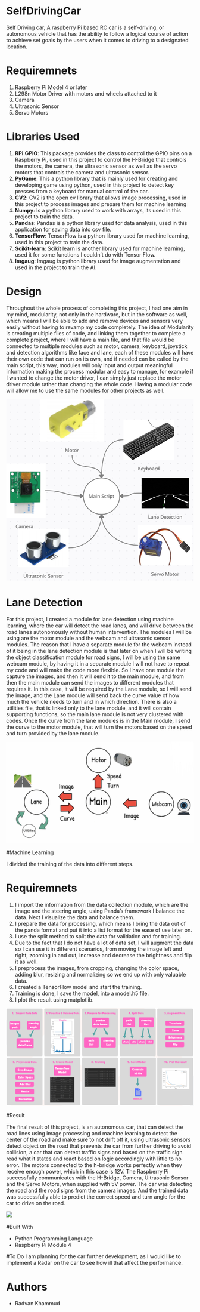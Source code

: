 # SelfDrivingCar

Self Driving car, A raspberry Pi based RC car is a self-driving, or autonomous vehicle that has the ability to follow a logical course of action to achieve set goals by the users when it comes to driving to a designated location.


# Requiremnets

 1. Raspberry Pi Model 4 or later
 2. L298n Motor Driver with motors and wheels attached to it
 3. Camera
 4. Ultrasonic Sensor
 5. Servo Motors
 

# Libraries Used

 1. <b>RPi.GPIO</b>: This package provides the class to control the GPIO pins on a Raspberry Pi, used in this project to control the H-Bridge that controls the motors, the camera, the ultrasonic sensor as well as the servo motors that controls the camera and ultrasonic sensor.
 2. <b>PyGame</b>: This a python library that is mainly used for creating and developing game using python, used in this project to detect key presses from a keyboard for manual control of the car.
 3. <b>CV2</b>: CV2 is the open cv library that allows image processing, used in this project to process images and prepare them for machine learning
 4. <b>Numpy</b>: Is a python library used to work with arrays, its used in this project to train the data.
 5. <b>Pandas</b>: Pandas is a python library used for data analysis, used in this application for saving data into csv file.	
 6. <b>TensorFlow</b>: TensorFlow is a python library used for machine learning, used in this project to train the data.
 7. <b>Scikit-learn</b>: Scikit learn is another library used for machine learning, used it for some functions I couldn’t do with Tensor Flow.
 8. <b>Imgaug</b>: Imgaug is python library used for image augmentation and used in the project to train the AI.


# Design
Throughout the whole process of completing this project, I had one aim in my mind, modularity, not only in the hardware, but in the software as well, which means I will be able to add and remove devices and sensors very easily without having to revamp my code completely.
The idea of Modularity is creating multiple files of code, and linking them together to complete a complete project, where I will have a main file, and that file would be connected to multiple modules such as motor, camera, keyboard, joystick and detection algorithms like face and lane, each of these modules will have their own code that can run on its own, and if needed can be called by the main script, this way, modules will only input and output meaningful information making the process modular and easy to manage, for example if I wanted to change the motor driver, I can simply just replace the motor driver module rather than changing the whole code.
Having a modular code will allow me to use the same modules for other projects as well.

![](/Images/Modularity.PNG)


# Lane Detection

For this project, I created a module for lane detection using machine learning, where the car will detect the road lanes, and will drive between the road lanes autonomously without human intervention.
The modules I will be using are the motor module and the webcam and ultrasonic sensor modules.
The reason that I have a separate module for the webcam instead of it being in the lane detection module is that later on when I will be writing the object classification module for road signs, I will be using the same webcam module, by having it in a separate module I will not have to repeat my code and will make the code more flexible.
So I have one module that capture the images, and then It will send it to the main module, and from then the main module can send the images to different modules that requires it.
In this case, it will be required by the Lane module, so I will send the image, and the Lane module will send back the curve value of how much the vehicle needs to turn and in which direction.
There is also a utilities file, that is linked only to the lane module, and it will contain supporting functions, so the main lane module is not very clustered with codes.
Once the curve from the lane modules is in the Main module, I send the curve to the motor module, that will turn the motors based on the speed and turn provided by the lane module.

![](/Images/LaneDetectionModule.PNG)


#Machine Learning

I divided the training of the data into different steps. 
# Requiremnets
 1. I import the information from the data collection module, which are the image and the steering angle, using Panda’s framework I balance the data. 
Next I visualize the data and balance them.
 2. I prepare the data for processing, which means I bring the data out of the panda format and put it into a list format for the ease of use later on.
 3. I use the split method to split the data for validation and for training.
 4. Due to the fact that I do not have a lot of data set, I will augment the data so I can use it in different scenarios, from moving the image left and right, zooming in and out, increase and decrease the brightness and flip it as well.
 5. I preprocess the images, from cropping, changing the color space, adding blur, resizing and normalizing so we end up with only valuable data.
 6. I created a TensorFlow model and start the training. 
 7. Training is done, I save the model, into a model.h5 file. 
 8. I plot the result using matplotlib.

![](/Images/DataTrainingSteps.PNG)


#Result

The final result of this project, is an autonomous car, that can detect the road lines using image processing and machine learning to detect the center of the road and make sure to not drift off it, using ultrasonic sensors detect object on the road that prevents the car from further driving to avoid collision, a car that can detect traffic signs and based on the traffic sign read what it states and react based on logic accordingly with little to no error. 
The motors connected to the h-bridge works perfectly when they receive enough power, which in this case is 12V.
The Raspberry Pi successfully communicates with the H-Bridge, Camera, Ultrasonic Sensor and the Servo Motors, when supplied with 5V power.
The car was detecting the road and the road signs from the camera images. And the trained data was successfully able to predict the correct speed and turn angle for the car to drive on the road.

![](/Images/TheSelfDrivingCar.PNG)


#Built With

- Python Programming Language
- Raspberry Pi Module 4


#To Do
I am planning for the car further development, as I would like to implement a Radar on the car to see how ill that affect the performance.


# Authors

- Radvan Khammud


